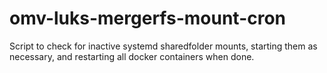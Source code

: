 # omv-luks-mergerfs-mount-cron
Script to check for inactive systemd sharedfolder mounts, starting them as necessary, and restarting all docker containers when done.
